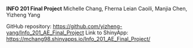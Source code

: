 **INFO 201 Final Project**
Michelle Chang, Fherna Leian Caoili, Manjia Chen, Yizheng Yang

GitHub repository: https://github.com/yizheng-yang/Info_201_AE_Final_Project
Link to ShinyApp: https://mchang98.shinyapps.io/Info_201_AE_Final_Project/
